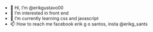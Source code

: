 - 👋 Hi, I’m @erikgustavo00
- 👀 I’m interested in front end
- 🌱 I’m currently learning css and javascript
- 📫 How to reach me facebook erik g o santos, insta @erikg_sants

